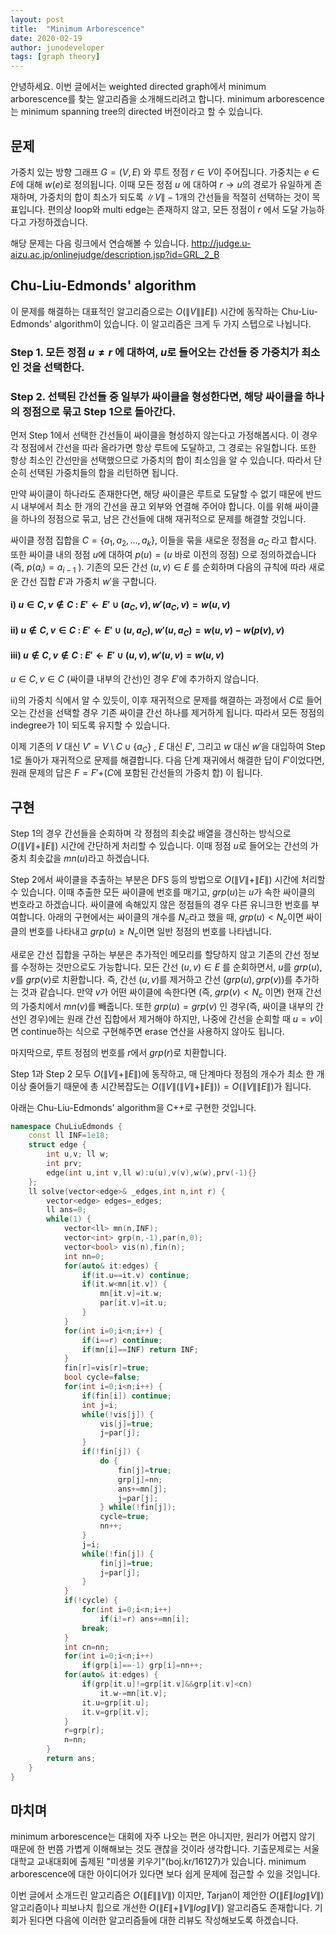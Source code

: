```yaml
---
layout: post
title:  "Minimum Arborescence"
date: 2020-02-19
author: junodeveloper
tags: [graph theory]
---
```


안녕하세요. 이번 글에서는 weighted directed graph에서 minimum arborescence를 찾는 알고리즘을 소개해드리려고 합니다. minimum arborescence는 minimum spanning tree의 directed 버전이라고 할 수 있습니다.

## 문제

가중치 있는 방향 그래프 $G=(V,E)$ 와 루트 정점 $r\in V$이 주어집니다. 가중치는 $e\in E$에 대해 $w(e)$로 정의됩니다. 이때 모든 정점 $u$ 에 대하여 $r\rightarrow u$의 경로가 유일하게 존재하며, 가중치의 합이 최소가 되도록 $\|V\|-1$개의 간선들을 적절히 선택하는 것이 목표입니다. 편의상 loop와 multi edge는 존재하지 않고, 모든 정점이 $r$ 에서 도달 가능하다고 가정하겠습니다.

해당 문제는 다음 링크에서 연습해볼 수 있습니다. http://judge.u-aizu.ac.jp/onlinejudge/description.jsp?id=GRL_2_B

## Chu-Liu-Edmonds' algorithm

이 문제를 해결하는 대표적인 알고리즘으로는 $O(\|V\|\|E\|)$ 시간에 동작하는 Chu-Liu-Edmonds' algorithm이 있습니다. 이 알고리즘은 크게 두 가지 스텝으로 나뉩니다.

### Step 1. 모든 정점 $u\neq r$  에 대하여, $u$로 들어오는 간선들 중 가중치가 최소인 것을 선택한다.

### Step 2. 선택된 간선들 중 일부가 싸이클을 형성한다면, 해당 싸이클을 하나의 정점으로 묶고 Step 1으로 돌아간다.

먼저 Step 1에서 선택한 간선들이 싸이클을 형성하지 않는다고 가정해봅시다. 이 경우 각 정점에서 간선을 따라 올라가면 항상 루트에 도달하고, 그 경로는 유일합니다. 또한 항상 최소인 간선만을 선택했으므로 가중치의 합이 최소임을 알 수 있습니다. 따라서 단순히 선택된 가중치들의 합을 리턴하면 됩니다.

만약 싸이클이 하나라도 존재한다면, 해당 싸이클은 루트로 도달할 수 없기 때문에 반드시 내부에서 최소 한 개의 간선을 끊고 외부와 연결해 주어야 합니다. 이를 위해 싸이클을 하나의 정점으로 묶고, 남은 간선들에 대해 재귀적으로 문제를 해결할 것입니다.

싸이클 정점 집합을 $C=\{a_1,a_2,...,a_k\}$, 이들을 묶을 새로운 정점을 $a_C$ 라고 합시다. 또한 싸이클 내의 정점 $u$에 대하여 $p(u)=(u$  바로 이전의 정점$)$ 으로 정의하겠습니다 (즉, $p(a_i)=a_{i-1}$ ). 기존의 모든 간선 $(u,v)\in E$ 를 순회하며 다음의 규칙에 따라 새로운 간선 집합 $E'$과 가중치 $w'$을 구합니다.

#### i) $u\in C, v\notin C$ : $E'\leftarrow E' \cup (a_C, v), w'(a_C,v)=w(u,v)$

#### ii) $u\notin C,v\in C$ : $E'\leftarrow E' \cup (u,a_C), w'(u,a_C)=w(u,v)-w(p(v),v)$

#### iii) $u\notin C, v\notin C$ : $E'\leftarrow E' \cup (u,v), w'(u,v)=w(u,v)$

$u\in C, v\in C$ (싸이클 내부의 간선)인 경우 $E'$에 추가하지 않습니다.

ii)의 가중치 식에서 알 수 있듯이, 이후 재귀적으로 문제를 해결하는 과정에서 $C$로 들어오는 간선을 선택할 경우 기존 싸이클 간선 하나를 제거하게 됩니다. 따라서 모든 정점의 indegree가 1이 되도록 유지할 수 있습니다.

이제 기존의 $V$ 대신 $V'=V\setminus C \cup \{a_C\}$ , $E$ 대신 $E'$, 그리고 $w$ 대신 $w'$을 대입하여 Step 1로 돌아가 재귀적으로 문제를 해결합니다. 다음 단계 재귀에서 해결한 답이 $F'$이었다면, 원래 문제의 답은 $F=F'+$($C$에 포함된 간선들의 가중치 합) 이 됩니다.

## 구현

Step 1의 경우 간선들을 순회하며 각 정점의 최솟값 배열을 갱신하는 방식으로 $O(\|V\|+\|E\|)$ 시간에 간단하게 처리할 수 있습니다. 이때 정점 $u$로 들어오는 간선의 가중치 최솟값을 $mn(u)$라고 하겠습니다.

Step 2에서 싸이클을 추출하는 부분은 DFS 등의 방법으로 $O(\|V\|+\|E\|)$ 시간에 처리할 수 있습니다. 이때 추출한 모든 싸이클에 번호를 매기고, $grp(u)$는 $u$가 속한 싸이클의 번호라고 하겠습니다. 싸이클에 속해있지 않은 정점들의 경우 다른 유니크한 번호를 부여합니다. 아래의 구현에서는 싸이클의 개수를 $N_c$라고 했을 때, $grp(u)<N_c$이면 싸이클의 번호를 나타내고 $grp(u)\geq N_c$이면 일반 정점의 번호를 나타냅니다.

새로운 간선 집합을 구하는 부분은 추가적인 메모리를 할당하지 않고 기존의 간선 정보를 수정하는 것만으로도 가능합니다. 모든 간선 $(u,v)\in E$ 를 순회하면서, $u$를 $grp(u)$, $v$를 $grp(v)$로 치환합니다. 즉, 간선 $(u,v)$를 제거하고 간선 $(grp(u),grp(v))$를 추가하는 것과 같습니다. 만약 $v$가 어떤 싸이클에 속한다면 (즉, $grp(v)<N_c$ 이면) 현재 간선의 가중치에서 $mn(v)$를 빼줍니다. 또한 $grp(u)=grp(v)$ 인 경우(즉, 싸이클 내부의 간선인 경우)에는 원래 간선 집합에서 제거해야 하지만, 나중에 간선을 순회할 때 $u=v$이면 continue하는 식으로 구현해주면 erase 연산을 사용하지 않아도 됩니다.

마지막으로, 루트 정점의 번호를 $r$에서 $grp(r)$로 치환합니다.

Step 1과 Step 2 모두 $O(\|V\|+\|E\|)$에 동작하고, 매 단계마다 정점의 개수가 최소 한 개 이상 줄어들기 때문에 총 시간복잡도는 $O(\|V\|(\|V\|+\|E\|))=O(\|V\|\|E\|)$가 됩니다.

아래는 Chu-Liu-Edmonds' algorithm을 C++로 구현한 것입니다.

```c++
namespace ChuLiuEdmonds {
	const ll INF=1e18;
	struct edge {
		int u,v; ll w;
		int prv;
		edge(int u,int v,ll w):u(u),v(v),w(w),prv(-1){}
	};
	ll solve(vector<edge>& _edges,int n,int r) {
		vector<edge> edges=_edges;
		ll ans=0;
		while(1) {
			vector<ll> mn(n,INF);
			vector<int> grp(n,-1),par(n,0);
			vector<bool> vis(n),fin(n);
			int nn=0;
			for(auto& it:edges) {
				if(it.u==it.v) continue;
				if(it.w<mn[it.v]) {
					mn[it.v]=it.w;
					par[it.v]=it.u;
				}
			}
			for(int i=0;i<n;i++) {
				if(i==r) continue;
				if(mn[i]==INF) return INF;
			}
			fin[r]=vis[r]=true;
			bool cycle=false;
			for(int i=0;i<n;i++) {
				if(fin[i]) continue;
				int j=i;
				while(!vis[j]) {
					vis[j]=true;
					j=par[j];
				}
				if(!fin[j]) {
					do {
						fin[j]=true;
						grp[j]=nn;
						ans+=mn[j];
						j=par[j];
					} while(!fin[j]);
					cycle=true;
					nn++;
				}
				j=i;
				while(!fin[j]) {
					fin[j]=true;
					j=par[j];
				}
			}
			if(!cycle) {
				for(int i=0;i<n;i++)
					if(i!=r) ans+=mn[i];
				break;
			}
			int cn=nn;
			for(int i=0;i<n;i++)
				if(grp[i]==-1) grp[i]=nn++;
			for(auto& it:edges) {
				if(grp[it.u]!=grp[it.v]&&grp[it.v]<cn)
					it.w-=mn[it.v];
				it.u=grp[it.u];
				it.v=grp[it.v];
			}
			r=grp[r];
			n=nn;
		}
		return ans;
	}
}
```

## 마치며

minimum arborescence는 대회에 자주 나오는 편은 아니지만, 원리가 어렵지 않기 때문에 한 번쯤 가볍게 이해해보는 것도 괜찮을 것이라 생각합니다. 기출문제로는 서울대학교 교내대회에 출제된 "미생물 키우기"(boj.kr/16127)가 있습니다. minimum arborescence에 대한 아이디어가 있다면 보다 쉽게 문제에 접근할 수 있을 것입니다.

이번 글에서 소개드린 알고리즘은 $O(\|E\|\|V\|)$ 이지만, Tarjan이 제안한 $O(\|E\|log\|V\|)$알고리즘이나 피보나치 힙으로 개선한 $O(\|E\|+\|V\|log\|V\|)$ 알고리즘도 존재합니다. 기회가 된다면 다음에 이러한 알고리즘들에 대한 리뷰도 작성해보도록 하겠습니다.